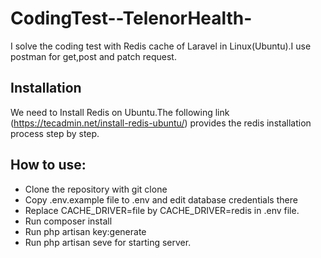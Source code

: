 # CodingTest--TelenorHealth-

I solve the coding test with Redis cache of Laravel in Linux(Ubuntu).I use postman for get,post and patch request.

## Installation

We need to Install Redis on Ubuntu.The following link (https://tecadmin.net/install-redis-ubuntu/) provides the redis installation process step by step.

## How to use:

   - Clone the repository with git clone 
   - Copy .env.example file to .env and edit database credentials there
   - Replace CACHE_DRIVER=file by CACHE_DRIVER=redis in .env file.
   - Run composer install
   - Run php artisan key:generate
   - Run php artisan seve for starting server.
